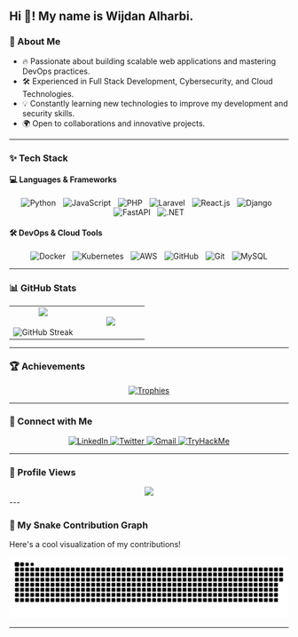 <h2 align="left">Hi 👋! My name is Wijdan Alharbi.</h2>

### 🚀 About Me  
- 🔥 Passionate about building scalable web applications and mastering DevOps practices.  
- 🛠️ Experienced in Full Stack Development, Cybersecurity, and Cloud Technologies.  
- 💡 Constantly learning new technologies to improve my development and security skills.  
- 🌍 Open to collaborations and innovative projects.  

---

### ✨ Tech Stack  
#### 💻 Languages & Frameworks  
<div align="center">
  <img src="https://cdn.jsdelivr.net/gh/devicons/devicon/icons/python/python-original.svg" height="41" alt="Python" />
  <img width="5" />
  <img src="https://cdn.jsdelivr.net/gh/devicons/devicon/icons/javascript/javascript-original.svg" height="41" alt="JavaScript" />
  <img width="5" />
  <img src="https://cdn.jsdelivr.net/gh/devicons/devicon/icons/php/php-original.svg" height="41" alt="PHP" />
  <img width="5" />
  <img src="https://cdn.jsdelivr.net/gh/devicons/devicon/icons/laravel/laravel-original.svg" height="41" alt="Laravel" />
  <img width="5" />
  <img src="https://cdn.jsdelivr.net/gh/devicons/devicon/icons/react/react-original.svg" height="41" alt="React.js" />
  <img width="5" />
  <img src="https://cdn.jsdelivr.net/gh/devicons/devicon/icons/django/django-plain.svg" height="41" alt="Django" />
  <img width="5" />
  <img src="https://cdn.jsdelivr.net/gh/devicons/devicon/icons/fastapi/fastapi-original.svg" height="41" alt="FastAPI" />
  <img width="5" />
  <img src="https://cdn.jsdelivr.net/gh/devicons/devicon/icons/dotnetcore/dotnetcore-original.svg" height="41" alt=".NET" />
</div>  

#### 🛠️ DevOps & Cloud Tools  
<div align="center">
  <img src="https://cdn.jsdelivr.net/gh/devicons/devicon/icons/docker/docker-original.svg" height="41" alt="Docker" />
  <img width="5" />
  <img src="https://cdn.jsdelivr.net/gh/devicons/devicon/icons/kubernetes/kubernetes-plain.svg" height="41" alt="Kubernetes" />
  <img width="5" />
  <img height="41" alt="AWS" src="https://uxwing.com/wp-content/themes/uxwing/download/brands-and-social-media/aws-icon.png" />
  <img width="5" />
  <img src="https://cdn.jsdelivr.net/gh/devicons/devicon/icons/github/github-original.svg" height="41" alt="GitHub" />
  <img width="5" />
  <img src="https://cdn.jsdelivr.net/gh/devicons/devicon/icons/git/git-original.svg" height="41" alt="Git" />
  <img width="5" />
  <img src="https://cdn.jsdelivr.net/gh/devicons/devicon/icons/mysql/mysql-original.svg" height="41" alt="MySQL" />
</div>  

---

### 📊 GitHub Stats  
<p align="center">
  <table align="center">
    <tr border="none">
      <td width="50%" align="center">
        <img src="https://github-readme-stats.vercel.app/api?username=wijdane8&theme=dark&show_icons=true&count_private=true" />
        <br><br>
        <img title="🔥 Streak Stats" alt="GitHub Streak" src="https://github-readme-streak-stats.herokuapp.com/?user=wijdane8&theme=dark&hide_border=false" />
      </td>
      <td width="50%" align="center">
        <img src="https://github-readme-stats.anuraghazra1.vercel.app/api/top-langs/?username=wijdane8&theme=dark&hide_border=false&no-bg=true&no-frame=true&langs_count=10"/>
      </td>
    </tr>
  </table>
</p>  

---

### 🏆 Achievements  
<div align="center">
  <a href="https://github.com/ryo-ma/github-profile-trophy" title="GitHub Trophies">
    <img align="center" width=84% src="https://github-profile-trophy.vercel.app/?username=wijdane8&theme=radical&row=1&column=7&margin-h=15&margin-w=5&no-bg=true" alt="Trophies" />
  </a>
</div>  

---

### 🔗 Connect with Me  
<div align="center">
  <a href="https://www.linkedin.com/in/wijdan-alharbi-3a990564/" target="_blank">
    <img src="https://img.shields.io/static/v1?message=LinkedIn&logo=linkedin&label=&color=0077B5&logoColor=white&labelColor=&style=for-the-badge" height="35" alt="LinkedIn" />
  </a>
  <a href="https://twitter.com/Wijdan_Ali" target="_blank">
    <img src="https://img.shields.io/static/v1?message=Twitter&logo=twitter&label=&color=1DA1F2&logoColor=white&labelColor=&style=for-the-badge" height="35" alt="Twitter" />
  </a>
  <a href="mailto:wijdane.ali@gmail.com" target="_blank">
    <img src="https://img.shields.io/static/v1?message=Gmail&logo=gmail&label=&color=D14836&logoColor=white&labelColor=&style=for-the-badge" height="35" alt="Gmail" />
  </a>
  <a href="#" target="_blank">
    <img src="https://img.shields.io/static/v1?message=TryHackMe&logo=tryhackme&label=&color=88cc14&logoColor=white&labelColor=&style=for-the-badge" height="35" alt="TryHackMe" />
  </a>
</div>  

---

### 👀 Profile Views  
<div align="center">
  <img src="https://profile-counter.glitch.me/wijdane8/count.svg?" />
</div>  
---

### 🐍 My Snake Contribution Graph

Here's a cool visualization of my contributions!

<picture>
  <source media="(prefers-color-scheme: dark)" srcset="./images/github-snake-dark.svg" />
  <source media="(prefers-color-scheme: light)" srcset="./images/github-snake.svg" />
  <img alt="github-snake" src="./images/github-snake.svg" />
</picture>

---
